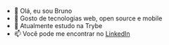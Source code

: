 - 👋 Olá, eu sou Bruno
- 👀 Gosto de tecnologias web, open source e mobile
- 🌱 Atualmente estudo na Trybe
- 📫 Você pode me encontrar no [LinkedIn][1]

[1]: https://www.linkedin.com/in/brunolitore/
